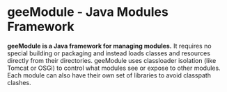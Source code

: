# geeModule - Java Modules Framework

**geeModule is a Java framework for managing modules.**
It requires no special building or packaging and instead loads classes and resources directly from their directories.
geeModule uses classloader isolation (like Tomcat or OSGi) to control what modules see or expose to other modules.
Each module can also have their own set of libraries to avoid classpath clashes.
